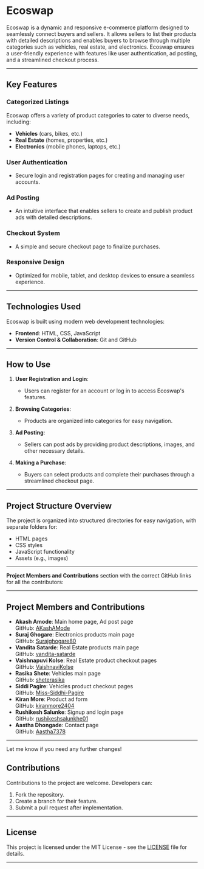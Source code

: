

# Ecoswap

Ecoswap is a dynamic and responsive e-commerce platform designed to seamlessly connect buyers and sellers. It allows sellers to list their products with detailed descriptions and enables buyers to browse through multiple categories such as vehicles, real estate, and electronics. Ecoswap ensures a user-friendly experience with features like user authentication, ad posting, and a streamlined checkout process.

---

## Key Features

### Categorized Listings
Ecoswap offers a variety of product categories to cater to diverse needs, including:

- **Vehicles** (cars, bikes, etc.)
- **Real Estate** (homes, properties, etc.)
- **Electronics** (mobile phones, laptops, etc.)

### User Authentication
- Secure login and registration pages for creating and managing user accounts.

### Ad Posting
- An intuitive interface that enables sellers to create and publish product ads with detailed descriptions.

### Checkout System
- A simple and secure checkout page to finalize purchases.

### Responsive Design
- Optimized for mobile, tablet, and desktop devices to ensure a seamless experience.

---

## Technologies Used

Ecoswap is built using modern web development technologies:

- **Frontend**: HTML, CSS, JavaScript
- **Version Control & Collaboration**: Git and GitHub

---

## How to Use

1. **User Registration and Login**:
   - Users can register for an account or log in to access Ecoswap's features.

2. **Browsing Categories**:
   - Products are organized into categories for easy navigation.

3. **Ad Posting**:
   - Sellers can post ads by providing product descriptions, images, and other necessary details.

4. **Making a Purchase**:
   - Buyers can select products and complete their purchases through a streamlined checkout page.

---

## Project Structure Overview

The project is organized into structured directories for easy navigation, with separate folders for:

- HTML pages
- CSS styles
- JavaScript functionality
- Assets (e.g., images)

--- 
**Project Members and Contributions** section with the correct GitHub links for all the contributors:

---

## Project Members and Contributions

- **Akash Amode**: Main home page, Ad post page  
  GitHub: [AKashAMode](https://github.com/AKashAMode)
- **Suraj Ghogare**: Electronics products main page  
  GitHub: [Surajghogare80](https://github.com/Surajghogare80)
- **Vandita Satarde**: Real Estate products main page  
  GitHub: [vandita-satarde](https://github.com/vandita-satarde)
- **Vaishnapuvi Kolse**: Real Estate product checkout pages  
  GitHub: [VaishnaviKolse](https://github.com/VaishnaviKolse)
- **Rasika Shete**: Vehicles main page  
  GitHub: [sheterasika](https://github.com/sheterasika/)
- **Siddi Pagire**: Vehicles product checkout pages  
  GitHub: [Miss-Siddhi-Pagire](https://github.com/Miss-Siddhi-Pagire)
- **Kiran More**: Product ad form  
  GitHub: [kiranmore2404](https://github.com/kiranmore2404)
- **Rushikesh Salunke**: Signup and login page  
  GitHub: [rushikeshsalunkhe01](https://github.com/rushikeshsalunkhe01)
- **Aastha Dhongade**: Contact page  
  GitHub: [Aastha7378](https://github.com/Aastha7378)

---

Let me know if you need any further changes!
## Contributions

Contributions to the project are welcome. Developers can:

1. Fork the repository.
2. Create a branch for their feature.
3. Submit a pull request after implementation.

---

## License

This project is licensed under the MIT License - see the [LICENSE](LICENSE) file for details.

---

